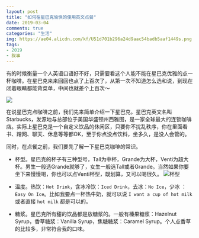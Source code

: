 ```yaml
---
layout: post
title: "如何在星巴克愉快的使用英文点餐"
date: 2019-03-04
comments: true
categories: "生活"
img: https://ae04.alicdn.com/kf/U51d701b296a24d9aac54badb5aaf1449s.png
tags:
- 2019
- 叙事
---
```



有的时候衡量一个人英语口语好不好，只需要看这个人能不能在星巴克优雅的点一杯咖啡。在星巴克来来回回也点了上百次了，从第一次不知道怎么选和说，到现在闭着眼睛都能背菜单，中间也就差个上百次～

![](https://i.loli.net/2019/12/17/OXIbZUleY6wKGgh.jpg)


在说星巴克点咖啡之前，我们先来简单介绍一下星巴克。星巴克英文名叫Starbucks，发源地与总部位于美国华盛顿州西雅图，是一家全球最大的连锁咖啡店。实际上星巴克是一个自定义饮品的休闲区，只要你不扰乱秩序，你在里面看书、蹭网、聊天、休息等等都OK，至于你点没点饮料，坐多久，是没人会管的。

同时，在点餐之前，我们要先了解一下星巴克咖啡的常识。

* 杯型。星巴克的杯子有三种型号，Tall为中杯，Grande为大杯，Venti为超大杯。男生一般选Grande就够了，女生一般选Tall或者Grande。当然如果你要坐下来慢慢喝，你也可以点Venti杯型，既划算，又可以喝很久。
![杯型](https://i.loli.net/2019/12/17/LlKEVZbWpn9yIXa.jpg)

* 温度。热饮：`Hot Drink`，含冰冷饮：`Iced Drink`，去冰：`No Ice`，少冰 ：`Easy On Ice`。比如我要点一杯热牛奶，就可以说 `I want a cup of hot milk` 或者直接 `hot milk` 都是可以的。

* 糖浆。星巴克所有甜的饮品都是放糖浆的。一般有榛果糖浆：Hazelnut Syrup，香草糖浆：Vanilla Syrup，焦糖糖浆：Caramel Syrup。个人点香草的比较多，非常符合我的口味。




